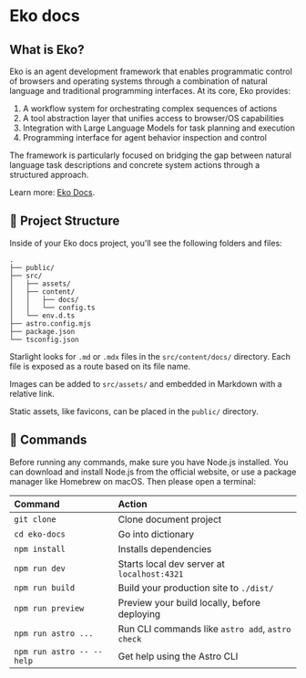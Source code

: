 # Eko docs

## What is Eko?

Eko is an agent development framework that enables programmatic control of browsers and operating systems through a combination of natural language and traditional programming interfaces. At its core, Eko provides:

1. A workflow system for orchestrating complex sequences of actions
2. A tool abstraction layer that unifies access to browser/OS capabilities
3. Integration with Large Language Models for task planning and execution
4. Programming interface for agent behavior inspection and control

The framework is particularly focused on bridging the gap between natural language task descriptions and concrete system actions through a structured approach.

Learn more: [Eko Docs](https://eko.fellou.ai/docs).

## 🚀 Project Structure

Inside of your Eko docs project, you'll see the following folders and files:

```
.
├── public/
├── src/
│   ├── assets/
│   ├── content/
│   │   ├── docs/
│   │   └── config.ts
│   └── env.d.ts
├── astro.config.mjs
├── package.json
└── tsconfig.json
```

Starlight looks for `.md` or `.mdx` files in the `src/content/docs/` directory. Each file is exposed as a route based on its file name.

Images can be added to `src/assets/` and embedded in Markdown with a relative link.

Static assets, like favicons, can be placed in the `public/` directory.

## 🧞 Commands
Before running any commands, make sure you have Node.js installed. You can download and install Node.js from the official website, or use a package manager like Homebrew on macOS. Then please open a terminal:

| Command                   | Action                                           |
| :------------------------ | :----------------------------------------------- |
| `git clone `             | Clone document project                            |
| `cd eko-docs`             | Go into dictionary                            |
| `npm install`             | Installs dependencies                            |
| `npm run dev`             | Starts local dev server at `localhost:4321`      |
| `npm run build`           | Build your production site to `./dist/`          |
| `npm run preview`         | Preview your build locally, before deploying     |
| `npm run astro ...`       | Run CLI commands like `astro add`, `astro check` |
| `npm run astro -- --help` | Get help using the Astro CLI                     |

